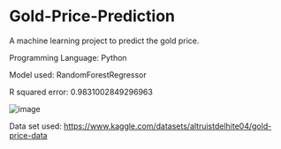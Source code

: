 # Gold-Price-Prediction
A machine learning project to predict the gold price.

Programming Language: Python

Model used: RandomForestRegressor

R squared error:  0.9831002849296963

![image](https://user-images.githubusercontent.com/78297310/179398781-128973c5-3829-430b-886e-d1461bc1beb4.png)


Data set used: https://www.kaggle.com/datasets/altruistdelhite04/gold-price-data
